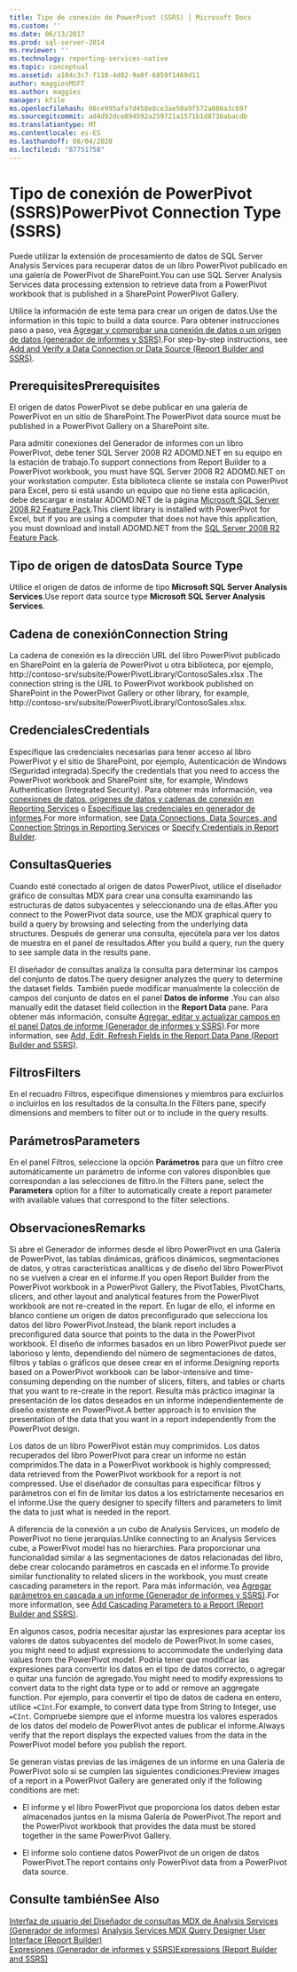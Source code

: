 ```yaml
---
title: Tipo de conexión de PowerPivot (SSRS) | Microsoft Docs
ms.custom: ''
ms.date: 06/13/2017
ms.prod: sql-server-2014
ms.reviewer: ''
ms.technology: reporting-services-native
ms.topic: conceptual
ms.assetid: a104c3c7-f118-4d02-9a0f-6859f1469d11
author: maggiesMSFT
ms.author: maggies
manager: kfile
ms.openlocfilehash: 08ce995afa7d458e8ce3ae50a9f572a086a3c697
ms.sourcegitcommit: ad4d92dce894592a259721a1571b1d8736abacdb
ms.translationtype: MT
ms.contentlocale: es-ES
ms.lasthandoff: 08/04/2020
ms.locfileid: "87751758"
---
```

# <a name="powerpivot-connection-type-ssrs"></a><span data-ttu-id="1ada6-102">Tipo de conexión de PowerPivot (SSRS)</span><span class="sxs-lookup"><span data-stu-id="1ada6-102">PowerPivot Connection Type (SSRS)</span></span>
  <span data-ttu-id="1ada6-103">Puede utilizar la extensión de procesamiento de datos de SQL Server Analysis Services para recuperar datos de un libro PowerPivot publicado en una galería de PowerPivot de SharePoint.</span><span class="sxs-lookup"><span data-stu-id="1ada6-103">You can use SQL Server Analysis Services data processing extension to retrieve data from a PowerPivot workbook that is published in a SharePoint PowerPivot Gallery.</span></span>  
  
 <span data-ttu-id="1ada6-104">Utilice la información de este tema para crear un origen de datos.</span><span class="sxs-lookup"><span data-stu-id="1ada6-104">Use the information in this topic to build a data source.</span></span> <span data-ttu-id="1ada6-105">Para obtener instrucciones paso a paso, vea [Agregar y comprobar una conexión de datos o un origen de datos &#40;generador de informes y SSRS&#41;](add-and-verify-a-data-connection-report-builder-and-ssrs.md).</span><span class="sxs-lookup"><span data-stu-id="1ada6-105">For step-by-step instructions, see [Add and Verify a Data Connection or Data Source &#40;Report Builder and SSRS&#41;](add-and-verify-a-data-connection-report-builder-and-ssrs.md).</span></span>  
  
## <a name="prerequisites"></a><span data-ttu-id="1ada6-106">Prerequisites</span><span class="sxs-lookup"><span data-stu-id="1ada6-106">Prerequisites</span></span>  
 <span data-ttu-id="1ada6-107">El origen de datos PowerPivot se debe publicar en una galería de PowerPivot en un sitio de SharePoint.</span><span class="sxs-lookup"><span data-stu-id="1ada6-107">The PowerPivot data source must be published in a PowerPivot Gallery on a SharePoint site.</span></span>  
  
 <span data-ttu-id="1ada6-108">Para admitir conexiones del Generador de informes con un libro PowerPivot, debe tener SQL Server 2008 R2 ADOMD.NET en su equipo en la estación de trabajo.</span><span class="sxs-lookup"><span data-stu-id="1ada6-108">To support connections from Report Builder to a PowerPivot workbook, you must have SQL Server 2008 R2 ADOMD.NET on your workstation computer.</span></span> <span data-ttu-id="1ada6-109">Esta biblioteca cliente se instala con PowerPivot para Excel, pero si está usando un equipo que no tiene esta aplicación, debe descargar e instalar ADOMD.NET de la página [Microsoft SQL Server 2008 R2 Feature Pack](https://www.microsoft.com/download/details.aspx?id=44272).</span><span class="sxs-lookup"><span data-stu-id="1ada6-109">This client library is installed with PowerPivot for Excel, but if you are using a computer that does not have this application, you must download and install ADOMD.NET from the [SQL Server 2008 R2 Feature Pack](https://www.microsoft.com/download/details.aspx?id=44272).</span></span>  
  
## <a name="data-source-type"></a><span data-ttu-id="1ada6-110">Tipo de origen de datos</span><span class="sxs-lookup"><span data-stu-id="1ada6-110">Data Source Type</span></span>  
 <span data-ttu-id="1ada6-111">Utilice el origen de datos de informe de tipo **Microsoft SQL Server Analysis Services**.</span><span class="sxs-lookup"><span data-stu-id="1ada6-111">Use report data source type **Microsoft SQL Server Analysis Services**.</span></span>  
  
## <a name="connection-string"></a><span data-ttu-id="1ada6-112">Cadena de conexión</span><span class="sxs-lookup"><span data-stu-id="1ada6-112">Connection String</span></span>  
 <span data-ttu-id="1ada6-113">La cadena de conexión es la dirección URL del libro PowerPivot publicado en SharePoint en la galería de PowerPivot u otra biblioteca, por ejemplo, http://contoso-srv/subsite/PowerPivotLibrary/ContosoSales.xlsx .</span><span class="sxs-lookup"><span data-stu-id="1ada6-113">The connection string is the URL to PowerPivot workbook published on SharePoint in the PowerPivot Gallery or other library, for example, http://contoso-srv/subsite/PowerPivotLibrary/ContosoSales.xlsx.</span></span>  
  
## <a name="credentials"></a><span data-ttu-id="1ada6-114">Credenciales</span><span class="sxs-lookup"><span data-stu-id="1ada6-114">Credentials</span></span>  
 <span data-ttu-id="1ada6-115">Especifique las credenciales necesarias para tener acceso al libro PowerPivot y el sitio de SharePoint, por ejemplo, Autenticación de Windows (Seguridad integrada).</span><span class="sxs-lookup"><span data-stu-id="1ada6-115">Specify the credentials that you need to access the PowerPivot workbook and SharePoint site, for example, Windows Authentication (Integrated Security).</span></span> <span data-ttu-id="1ada6-116">Para obtener más información, vea [conexiones de datos, orígenes de datos y cadenas de conexión en Reporting Services](../data-connections-data-sources-and-connection-strings-in-reporting-services.md) o [Especifique las credenciales en generador de informes](../specify-credentials-in-report-builder.md).</span><span class="sxs-lookup"><span data-stu-id="1ada6-116">For more information, see [Data Connections, Data Sources, and Connection Strings in Reporting Services](../data-connections-data-sources-and-connection-strings-in-reporting-services.md) or [Specify Credentials in Report Builder](../specify-credentials-in-report-builder.md).</span></span>  
  
## <a name="queries"></a><span data-ttu-id="1ada6-117">Consultas</span><span class="sxs-lookup"><span data-stu-id="1ada6-117">Queries</span></span>  
 <span data-ttu-id="1ada6-118">Cuando esté conectado al origen de datos PowerPivot, utilice el diseñador gráfico de consultas MDX para crear una consulta examinando las estructuras de datos subyacentes y seleccionando una de ellas.</span><span class="sxs-lookup"><span data-stu-id="1ada6-118">After you connect to the PowerPivot data source, use the MDX graphical query to build a query by browsing and selecting from the underlying data structures.</span></span> <span data-ttu-id="1ada6-119">Después de generar una consulta, ejecútela para ver los datos de muestra en el panel de resultados.</span><span class="sxs-lookup"><span data-stu-id="1ada6-119">After you build a query, run the query to see sample data in the results pane.</span></span>  
  
 <span data-ttu-id="1ada6-120">El diseñador de consultas analiza la consulta para determinar los campos del conjunto de datos.</span><span class="sxs-lookup"><span data-stu-id="1ada6-120">The query designer analyzes the query to determine the dataset fields.</span></span> <span data-ttu-id="1ada6-121">También puede modificar manualmente la colección de campos del conjunto de datos en el panel **Datos de informe** .</span><span class="sxs-lookup"><span data-stu-id="1ada6-121">You can also manually edit the dataset field collection in the **Report Data** pane.</span></span> <span data-ttu-id="1ada6-122">Para obtener más información, consulte [Agregar, editar y actualizar campos en el panel Datos de informe &#40;Generador de informes y SSRS&#41;](add-edit-refresh-fields-in-the-report-data-pane-report-builder-and-ssrs.md).</span><span class="sxs-lookup"><span data-stu-id="1ada6-122">For more information, see [Add, Edit, Refresh Fields in the Report Data Pane &#40;Report Builder and SSRS&#41;](add-edit-refresh-fields-in-the-report-data-pane-report-builder-and-ssrs.md).</span></span>  
  
## <a name="filters"></a><span data-ttu-id="1ada6-123">Filtros</span><span class="sxs-lookup"><span data-stu-id="1ada6-123">Filters</span></span>  
 <span data-ttu-id="1ada6-124">En el recuadro Filtros, especifique dimensiones y miembros para excluirlos o incluirlos en los resultados de la consulta.</span><span class="sxs-lookup"><span data-stu-id="1ada6-124">In the Filters pane, specify dimensions and members to filter out or to include in the query results.</span></span>  
  
## <a name="parameters"></a><span data-ttu-id="1ada6-125">Parámetros</span><span class="sxs-lookup"><span data-stu-id="1ada6-125">Parameters</span></span>  
 <span data-ttu-id="1ada6-126">En el panel Filtros, seleccione la opción **Parámetros** para que un filtro cree automáticamente un parámetro de informe con valores disponibles que correspondan a las selecciones de filtro.</span><span class="sxs-lookup"><span data-stu-id="1ada6-126">In the Filters pane, select the **Parameters** option for a filter to automatically create a report parameter with available values that correspond to the filter selections.</span></span>  
  
## <a name="remarks"></a><span data-ttu-id="1ada6-127">Observaciones</span><span class="sxs-lookup"><span data-stu-id="1ada6-127">Remarks</span></span>  
 <span data-ttu-id="1ada6-128">Si abre el Generador de informes desde el libro PowerPivot en una Galería de PowerPivot, las tablas dinámicas, gráficos dinámicos, segmentaciones de datos, y otras características analíticas y de diseño del libro PowerPivot no se vuelven a crear en el informe.</span><span class="sxs-lookup"><span data-stu-id="1ada6-128">If you open Report Builder from the PowerPivot workbook in a PowerPivot Gallery, the PivotTables, PivotCharts, slicers, and other layout and analytical features from the PowerPivot workbook are not re-created in the report.</span></span> <span data-ttu-id="1ada6-129">En lugar de ello, el informe en blanco contiene un origen de datos preconfigurado que selecciona los datos del libro PowerPivot.</span><span class="sxs-lookup"><span data-stu-id="1ada6-129">Instead, the blank report includes a preconfigured data source that points to the data in the PowerPivot workbook.</span></span> <span data-ttu-id="1ada6-130">El diseño de informes basados en un libro PowerPivot puede ser laborioso y lento, dependiendo del número de segmentaciones de datos, filtros y tablas o gráficos que desee crear en el informe.</span><span class="sxs-lookup"><span data-stu-id="1ada6-130">Designing reports based on a PowerPivot workbook can be labor-intensive and time-consuming depending on the number of slicers, filters, and tables or charts that you want to re-create in the report.</span></span> <span data-ttu-id="1ada6-131">Resulta más práctico imaginar la presentación de los datos deseados en un informe independientemente de diseño existente en PowerPivot.</span><span class="sxs-lookup"><span data-stu-id="1ada6-131">A better approach is to envision the presentation of the data that you want in a report independently from the PowerPivot design.</span></span>  
  
 <span data-ttu-id="1ada6-132">Los datos de un libro PowerPivot están muy comprimidos. Los datos recuperados del libro PowerPivot para crear un informe no están comprimidos.</span><span class="sxs-lookup"><span data-stu-id="1ada6-132">The data in a PowerPivot workbook is highly compressed; data retrieved from the PowerPivot workbook for a report is not compressed.</span></span> <span data-ttu-id="1ada6-133">Use el diseñador de consultas para especificar filtros y parámetros con el fin de limitar los datos a los estrictamente necesarios en el informe.</span><span class="sxs-lookup"><span data-stu-id="1ada6-133">Use the query designer to specify filters and parameters to limit the data to just what is needed in the report.</span></span>  
  
 <span data-ttu-id="1ada6-134">A diferencia de la conexión a un cubo de Analysis Services, un modelo de PowerPivot no tiene jerarquías.</span><span class="sxs-lookup"><span data-stu-id="1ada6-134">Unlike connecting to an Analysis Services cube, a PowerPivot model has no hierarchies.</span></span> <span data-ttu-id="1ada6-135">Para proporcionar una funcionalidad similar a las segmentaciones de datos relacionadas del libro, debe crear colocando parámetros en cascada en el informe.</span><span class="sxs-lookup"><span data-stu-id="1ada6-135">To provide similar functionality to related slicers in the workbook, you must create cascading parameters in the report.</span></span> <span data-ttu-id="1ada6-136">Para más información, vea [Agregar parámetros en cascada a un informe &#40;Generador de informes y SSRS&#41;](../report-design/add-cascading-parameters-to-a-report-report-builder-and-ssrs.md).</span><span class="sxs-lookup"><span data-stu-id="1ada6-136">For more information, see [Add Cascading Parameters to a Report &#40;Report Builder and SSRS&#41;](../report-design/add-cascading-parameters-to-a-report-report-builder-and-ssrs.md).</span></span>  
  
 <span data-ttu-id="1ada6-137">En algunos casos, podría necesitar ajustar las expresiones para aceptar los valores de datos subyacentes del modelo de PowerPivot.</span><span class="sxs-lookup"><span data-stu-id="1ada6-137">In some cases, you might need to adjust expressions to accommodate the underlying data values from the PowerPivot model.</span></span> <span data-ttu-id="1ada6-138">Podría tener que modificar las expresiones para convertir los datos en el tipo de datos correcto, o agregar o quitar una función de agregado.</span><span class="sxs-lookup"><span data-stu-id="1ada6-138">You might need to modify expressions to convert data to the right data type or to add or remove an aggregate function.</span></span> <span data-ttu-id="1ada6-139">Por ejemplo, para convertir el tipo de datos de cadena en entero, utilice `=CInt`.</span><span class="sxs-lookup"><span data-stu-id="1ada6-139">For example, to convert data type from String to Integer, use `=CInt`.</span></span> <span data-ttu-id="1ada6-140">Compruebe siempre que el informe muestra los valores esperados de los datos del modelo de PowerPivot antes de publicar el informe.</span><span class="sxs-lookup"><span data-stu-id="1ada6-140">Always verify that the report displays the expected values from the data in the PowerPivot model before you publish the report.</span></span>  
  
 <span data-ttu-id="1ada6-141">Se generan vistas previas de las imágenes de un informe en una Galería de PowerPivot solo si se cumplen las siguientes condiciones:</span><span class="sxs-lookup"><span data-stu-id="1ada6-141">Preview images of a report in a PowerPivot Gallery are generated only if the following conditions are met:</span></span>  
  
-   <span data-ttu-id="1ada6-142">El informe y el libro PowerPivot que proporciona los datos deben estar almacenados juntos en la misma Galería de PowerPivot.</span><span class="sxs-lookup"><span data-stu-id="1ada6-142">The report and the PowerPivot workbook that provides the data must be stored together in the same PowerPivot Gallery.</span></span>  
  
-   <span data-ttu-id="1ada6-143">El informe solo contiene datos PowerPivot de un origen de datos PowerPivot.</span><span class="sxs-lookup"><span data-stu-id="1ada6-143">The report contains only PowerPivot data from a PowerPivot data source.</span></span>  
  
## <a name="see-also"></a><span data-ttu-id="1ada6-144">Consulte también</span><span class="sxs-lookup"><span data-stu-id="1ada6-144">See Also</span></span>  
 <span data-ttu-id="1ada6-145">[Interfaz de usuario del Diseñador de consultas MDX de Analysis Services &#40;Generador de informes&#41;](../analysis-services-mdx-query-designer-user-interface-report-builder.md) </span><span class="sxs-lookup"><span data-stu-id="1ada6-145">[Analysis Services MDX Query Designer User Interface &#40;Report Builder&#41;](../analysis-services-mdx-query-designer-user-interface-report-builder.md) </span></span>  
 [<span data-ttu-id="1ada6-146">Expresiones &#40;Generador de informes y SSRS&#41;</span><span class="sxs-lookup"><span data-stu-id="1ada6-146">Expressions &#40;Report Builder and SSRS&#41;</span></span>](../report-design/expressions-report-builder-and-ssrs.md)  
  
  
